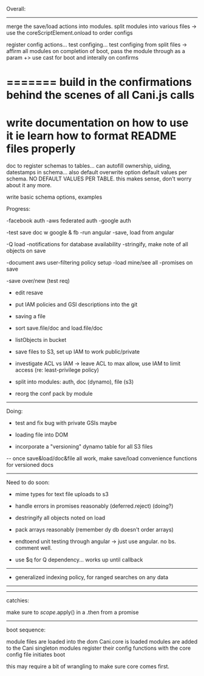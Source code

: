 Overall:

-----

merge the save/load actions into modules. split modules into various files -> use the coreScriptElement.onload to order configs

register config actions... test configing... test configing from split files
-> affirm all modules on completion of boot, pass the module through as a param
+> use cast for boot and interally on confirms

=======
build in the confirmations behind the scenes of all Cani.js calls
=======
write documentation on how to use it
ie learn how to format README files properly
=======

doc to register schemas to tables... can autofill ownership, uiding, datestamps in schema... also default overwrite option
  default values per schema. NO DEFAULT VALUES PER TABLE. this makes sense, don't worry about it any more.

write basic schema options, examples

Progress:

-facebook auth
-aws federated auth
-google auth

-test save doc w google & fb
-run angular
-save, load from angular

-Q load
-notifications for database availability
-stringify, make note of all objects on save

-document aws user-filtering policy setup
-load mine/see all
-promises on save

-save over/new (test req)
- edit resave
- put IAM policies and GSI descriptions into the git

- saving a file
- sort save.file/doc and load.file/doc

- listObjects in bucket

- save files to S3, set up IAM to work public/private

- investigate ACL vs IAM -> leave ACL to max allow, use IAM to limit access (re: least-privilege policy)


- split into modules: auth, doc (dynamo), file (s3)

- reorg the conf pack by module


-----------------------------
Doing:

- test and fix bug with private GSIs maybe

- loading file into DOM

- incorporate a "versioning" dynamo table for all S3 files

-- once save&load/doc&file all work, make save/load convenience functions for versioned docs

-----------------------------
Need to do soon:

- mime types for text file uploads to s3

- handle errors in promises reasonably (deferred.reject) (doing?)

- destringify all objects noted on load

- pack arrays reasonably (remember dy db doesn't order arrays)

- endtoend unit testing through angular -> just use angular. no bs. comment well.

- use $q for Q dependency... works up until callback

--------------------------------------------------------------
- generalized indexing policy, for ranged searches on any data

--------------------------------------------------------------
--------------------------------------------------------------

catchies:

make sure to $scope.$apply() in a .then from a promise


------------------------------------
boot sequence:

module files are loaded into the dom
Cani.core is loaded
modules are added to the Cani singleton
modules register their config functions with the core
config file initiates boot

this may require a bit of wrangling to make sure core comes first.